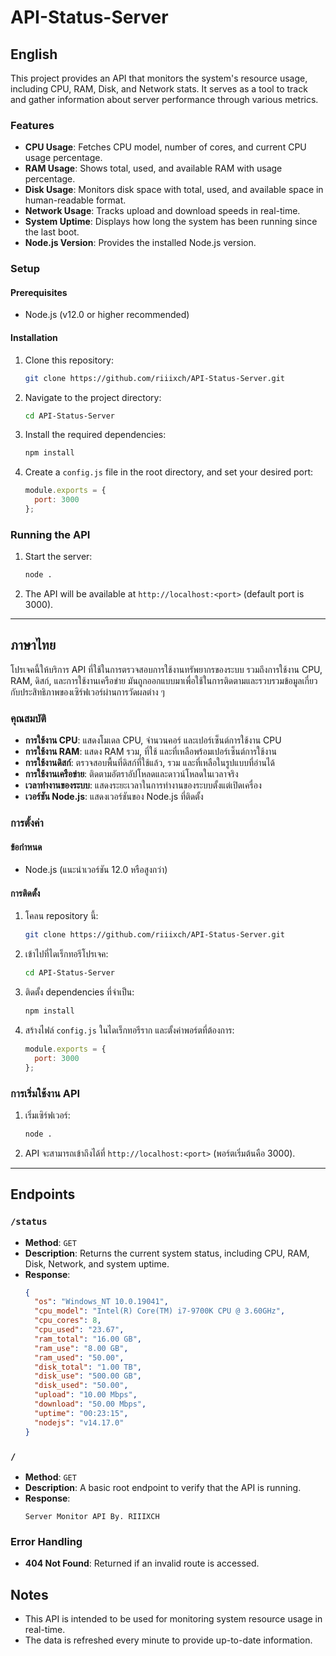 # API-Status-Server

## English

This project provides an API that monitors the system's resource usage, including CPU, RAM, Disk, and Network stats. It serves as a tool to track and gather information about server performance through various metrics.

### Features

- **CPU Usage**: Fetches CPU model, number of cores, and current CPU usage percentage.
- **RAM Usage**: Shows total, used, and available RAM with usage percentage.
- **Disk Usage**: Monitors disk space with total, used, and available space in human-readable format.
- **Network Usage**: Tracks upload and download speeds in real-time.
- **System Uptime**: Displays how long the system has been running since the last boot.
- **Node.js Version**: Provides the installed Node.js version.

### Setup

#### Prerequisites

- Node.js (v12.0 or higher recommended)

#### Installation

1. Clone this repository:
   ```bash
   git clone https://github.com/riiixch/API-Status-Server.git
   ```

2. Navigate to the project directory:
   ```bash
   cd API-Status-Server
   ```

3. Install the required dependencies:
   ```bash
   npm install
   ```

4. Create a `config.js` file in the root directory, and set your desired port:
   ```js
   module.exports = {
     port: 3000
   };
   ```

### Running the API

1. Start the server:
   ```bash
   node .
   ```

2. The API will be available at `http://localhost:<port>` (default port is 3000).

---

## ภาษาไทย

โปรเจคนี้ให้บริการ API ที่ใช้ในการตรวจสอบการใช้งานทรัพยากรของระบบ รวมถึงการใช้งาน CPU, RAM, ดิสก์, และการใช้งานเครือข่าย มันถูกออกแบบมาเพื่อใช้ในการติดตามและรวบรวมข้อมูลเกี่ยวกับประสิทธิภาพของเซิร์ฟเวอร์ผ่านการวัดผลต่าง ๆ

### คุณสมบัติ

- **การใช้งาน CPU**: แสดงโมเดล CPU, จำนวนคอร์ และเปอร์เซ็นต์การใช้งาน CPU
- **การใช้งาน RAM**: แสดง RAM รวม, ที่ใช้ และที่เหลือพร้อมเปอร์เซ็นต์การใช้งาน
- **การใช้งานดิสก์**: ตรวจสอบพื้นที่ดิสก์ที่ใช้แล้ว, รวม และที่เหลือในรูปแบบที่อ่านได้
- **การใช้งานเครือข่าย**: ติดตามอัตราอัปโหลดและดาวน์โหลดในเวลาจริง
- **เวลาทำงานของระบบ**: แสดงระยะเวลาในการทำงานของระบบตั้งแต่เปิดเครื่อง
- **เวอร์ชัน Node.js**: แสดงเวอร์ชันของ Node.js ที่ติดตั้ง

### การตั้งค่า

#### ข้อกำหนด

- Node.js (แนะนำเวอร์ชัน 12.0 หรือสูงกว่า)

#### การติดตั้ง

1. โคลน repository นี้:
   ```bash
   git clone https://github.com/riiixch/API-Status-Server.git
   ```

2. เข้าไปที่ไดเร็กทอรีโปรเจค:
   ```bash
   cd API-Status-Server
   ```

3. ติดตั้ง dependencies ที่จำเป็น:
   ```bash
   npm install
   ```

4. สร้างไฟล์ `config.js` ในไดเร็กทอรีราก และตั้งค่าพอร์ตที่ต้องการ:
   ```js
   module.exports = {
     port: 3000
   };
   ```

### การเริ่มใช้งาน API

1. เริ่มเซิร์ฟเวอร์:
   ```bash
   node .
   ```

2. API จะสามารถเข้าถึงได้ที่ `http://localhost:<port>` (พอร์ตเริ่มต้นคือ 3000).

---

## Endpoints

### `/status`

- **Method**: `GET`
- **Description**: Returns the current system status, including CPU, RAM, Disk, Network, and system uptime.
- **Response**:
   ```json
   {
     "os": "Windows_NT 10.0.19041",
     "cpu_model": "Intel(R) Core(TM) i7-9700K CPU @ 3.60GHz",
     "cpu_cores": 8,
     "cpu_used": "23.67",
     "ram_total": "16.00 GB",
     "ram_use": "8.00 GB",
     "ram_used": "50.00",
     "disk_total": "1.00 TB",
     "disk_use": "500.00 GB",
     "disk_used": "50.00",
     "upload": "10.00 Mbps",
     "download": "50.00 Mbps",
     "uptime": "00:23:15",
     "nodejs": "v14.17.0"
   }
   ```

### `/`

- **Method**: `GET`
- **Description**: A basic root endpoint to verify that the API is running.
- **Response**:
   ```text
   Server Monitor API By. RIIIXCH
   ```

### Error Handling

- **404 Not Found**: Returned if an invalid route is accessed.

## Notes

- This API is intended to be used for monitoring system resource usage in real-time.
- The data is refreshed every minute to provide up-to-date information.
